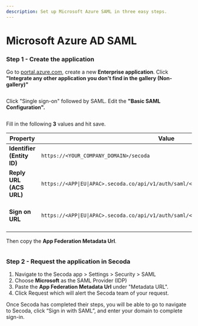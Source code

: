 ```yaml
---
description: Set up Microsoft Azure SAML in three easy steps.
---
```


# Microsoft Azure AD SAML

### Step 1 - Create the application

Go to [portal.azure.com](http://portal.azure.com), create a new **Enterprise application**. Click **"Integrate any other application you don't find in the gallery (Non-gallery)"**

<figure><img src="https://secoda-public-media-assets.s3.amazonaws.com/9dcadac8-e209-4326-a14e-291dff8c646e.png" alt=""><figcaption></figcaption></figure>



Click "Single sign-on" followed by SAML. Edit the **"Basic SAML Configuration".**

<figure><img src="https://secoda-public-media-assets.s3.amazonaws.com/6d729b1e-ed1b-4f5c-aebd-17e6c1242984.png" alt=""><figcaption></figcaption></figure>



Fill in the following **3** values and hit save.

<table><thead><tr><th width="141">Property</th><th width="246">Value</th><th>Example</th><th>Notes</th></tr></thead><tbody><tr><td><strong>Identifier (Entity ID)</strong></td><td><code>https://&#x3C;YOUR_COMPANY_DOMAIN>/secoda</code></td><td><code>https://company.com/secoda</code></td><td>No trailing slash.</td></tr><tr><td><strong>Reply URL (ACS URL)</strong></td><td><code>https://&#x3C;APP|EU|APAC>.secoda.co/api/v1/auth/saml/&#x3C;YOUR_EMAIL_DOMAIN_WITH_PLUS>/acs/</code></td><td><code>https://eu.secoda.co/api/v1/auth/saml/company+com/acs/</code></td><td>Include a trailing slash.</td></tr><tr><td><strong>Sign on URL</strong> </td><td><code>https://&#x3C;APP|EU|APAC>.secoda.co/api/v1/auth/saml/&#x3C;YOUR_EMAIL_DOMAIN_WITH_PLUS>/acs/</code></td><td><code>https://eu.secoda.co/api/v1/auth/saml/company+com/acs/</code></td><td>Include a trailing slash.</td></tr></tbody></table>



Then copy the **App Federation Metadata Url**.

<figure><img src="https://secoda-public-media-assets.s3.amazonaws.com/21c77090-b50a-454f-9cf0-12761f3882bd.png" alt=""><figcaption></figcaption></figure>

### Step 2 - Request the application in Secoda

1. Navigate to the Secoda app > Settings > Security > SAML
2. Choose **Microsoft** as the SAML Provider (IDP)
3. Paste the **App Federation Metadata Url** under "Metadata URL".
4. Click Request which will alert the Secoda team of your request.

Once Secoda has completed their steps, you will be able to go to navigate to Secoda, click “Sign in with SAML”, and enter your domain to complete sign-in.
